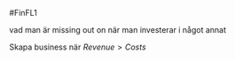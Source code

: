 #FinFL1 

vad man är missing out on när man investerar i något annat

Skapa business när $Revenue \gt Costs$
